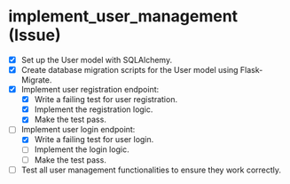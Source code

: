 # implement_user_management (Issue)

- [x] Set up the User model with SQLAlchemy.
- [x] Create database migration scripts for the User model using Flask-Migrate.
- [x] Implement user registration endpoint:
  - [x] Write a failing test for user registration.
  - [x] Implement the registration logic.
  - [x] Make the test pass.
- [ ] Implement user login endpoint:
  - [x] Write a failing test for user login.
  - [ ] Implement the login logic.
  - [ ] Make the test pass.
- [ ] Test all user management functionalities to ensure they work correctly.
